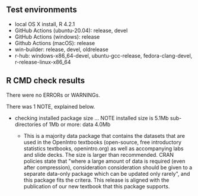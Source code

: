 ## Test environments

* local OS X install, R 4.2.1
* GitHub Actions (ubuntu-20.04): release, devel
* GitHub Actions (windows): release
* Github Actions (macOS): release
* win-builder: release, devel, oldrelease
* r-hub: windows-x86_64-devel, ubuntu-gcc-release, fedora-clang-devel, r-release-linux-x86_64

## R CMD check results

There were no ERRORs or WARNINGs.

There was 1 NOTE, explained below.

* checking installed package size ... NOTE
    installed size is  5.1Mb
    sub-directories of 1Mb or more:
      data   4.0Mb
      
  * This is a majority data package that contains the datasets that are used in the OpenIntro textbooks (open-source, free introductory statistics textbooks, openintro.org) as well as accompanying labs and slide decks. The size is larger than recommended. CRAN policies state that "where a large amount of data is required (even after compression), consideration consideration should be given to a separate data-only package which can be updated only rarely", and this package fits the critera. This release is aligned with the publication of our new textbook that this package supports.
